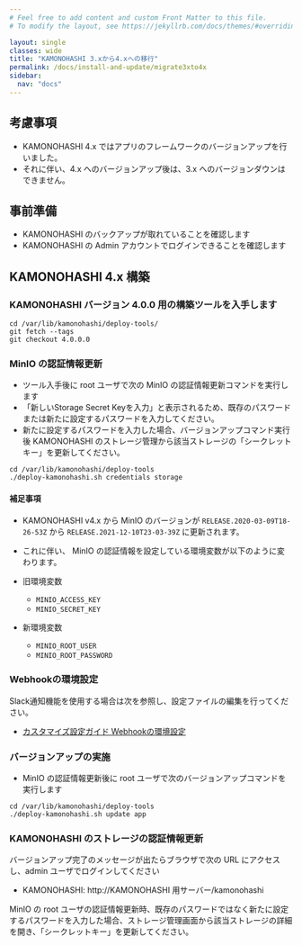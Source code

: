 ```yaml
---
# Feel free to add content and custom Front Matter to this file.
# To modify the layout, see https://jekyllrb.com/docs/themes/#overriding-theme-defaults

layout: single
classes: wide
title: "KAMONOHASHI 3.xから4.xへの移行"
permalink: /docs/install-and-update/migrate3xto4x
sidebar:
  nav: "docs"
---
```


## 考慮事項

* KAMONOHASHI 4.x ではアプリのフレームワークのバージョンアップを行いました。
* それに伴い、4.x へのバージョンアップ後は、3.x へのバージョンダウンはできません。

## 事前準備

* KAMONOHASHI のバックアップが取れていることを確認します
* KAMONOHASHI の Admin アカウントでログインできることを確認します

## KAMONOHASHI 4.x 構築

### KAMONOHASHI バージョン 4.0.0 用の構築ツールを入手します

```
cd /var/lib/kamonohashi/deploy-tools/
git fetch --tags
git checkout 4.0.0.0
```

### MinIO の認証情報更新

* ツール入手後に root ユーザで次の MinIO の認証情報更新コマンドを実行します
* 「新しいStorage Secret Keyを入力」と表示されるため、既存のパスワードまたは新たに設定するパスワードを入力してください。
* 新たに設定するパスワードを入力した場合、バージョンアップコマンド実行後 KAMONOHASHI のストレージ管理から該当ストレージの「シークレットキー」を更新してください。

```
cd /var/lib/kamonohashi/deploy-tools
./deploy-kamonohashi.sh credentials storage
```

#### 補足事項

* KAMONOHASHI v4.x から MinIO のバージョンが `RELEASE.2020-03-09T18-26-53Z` から `RELEASE.2021-12-10T23-03-39Z` に更新されます。
* これに伴い、 MinIO の認証情報を設定している環境変数が以下のように変わります。

* 旧環境変数
  * `MINIO_ACCESS_KEY`
  * `MINIO_SECRET_KEY`
* 新環境変数
  * `MINIO_ROOT_USER`
  * `MINIO_ROOT_PASSWORD`

### Webhookの環境設定

Slack通知機能を使用する場合は次を参照し、設定ファイルの編集を行ってください。
* [カスタマイズ設定ガイド Webhookの環境設定](/docs/install-and-update/customize-4x/#webhookの環境設定)

### バージョンアップの実施

* MinIO の認証情報更新後に root ユーザで次のバージョンアップコマンドを実行します

```
cd /var/lib/kamonohashi/deploy-tools
./deploy-kamonohashi.sh update app
```

### KAMONOHASHI のストレージの認証情報更新

バージョンアップ完了のメッセージが出たらブラウザで次の URL にアクセスし、admin ユーザでログインしてください

* KAMONOHASHI: http://KAMONOHASHI 用サーバー/kamonohashi

MinIO の root ユーザの認証情報更新時、既存のパスワードではなく新たに設定するパスワードを入力した場合、ストレージ管理画面から該当ストレージの詳細を開き、「シークレットキー」を更新してください。

